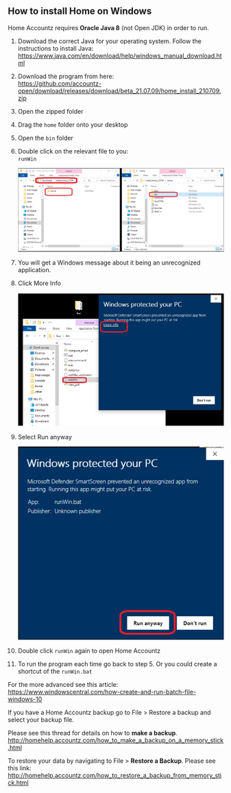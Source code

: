 ## How to install Home on Windows

Home Accountz requires **Oracle Java 8** (not Open JDK) in order to run. 

1. Download the correct Java for your operating system. Follow the instructions to install Java: <https://www.java.com/en/download/help/windows_manual_download.html>
4. Download the program from here:   
   <https://github.com/accountz-open/download/releases/download/beta_21.07.09/home_install_210709.zip>
5. Open the zipped folder 
6. Drag the `home` folder onto your desktop
7. Open the `bin` folder
8. Double click on the relevant file to you:  
   `runWin` 

   ![haz install windows](haz-install-win.jpg)
   
9. You will get a Windows message about it being an unrecognized application. 
9. Click More Info  

   ![baz unidentified -windows](baz-unidentified-win.jpg)

9. Select Run anyway

   ![confirm security windows](confirm-security-win.jpg)
   
9. Double click `runWin` again to open Home Accountz
9. To run the program each time go back to step 5. Or you could create a shortcut of the `runWin.bat`

For the more advanced see this article: <https://www.windowscentral.com/how-create-and-run-batch-file-windows-10>

If you have a Home Accountz backup go to File > Restore a backup and select your backup file.

Please see this thread for details on how to **make a backup**.
<http://homehelp.accountz.com/how_to_make_a_backup_on_a_memory_stick.html>

To restore your data by navigating to File > **Restore a Backup**. Please see this link:
<http://homehelp.accountz.com/how_to_restore_a_backup_from_memory_stick.html>
